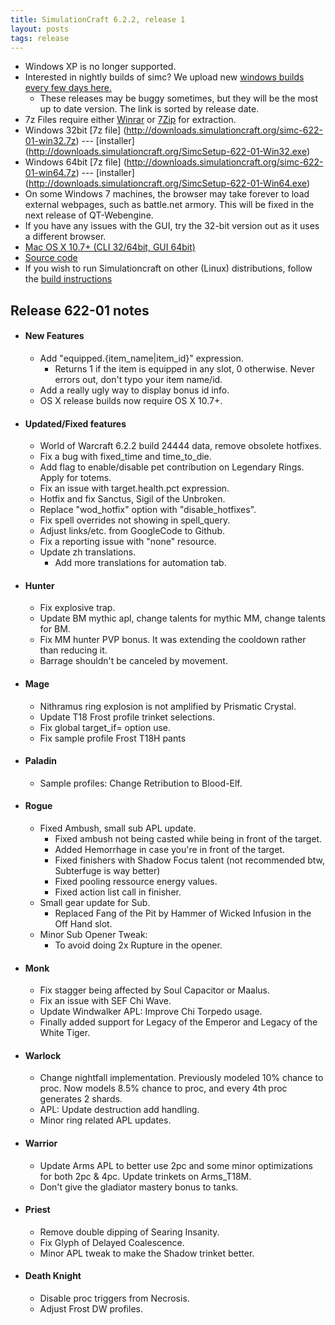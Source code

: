 ```yaml
---
title: SimulationCraft 6.2.2, release 1
layout: posts
tags: release
---
```

* Windows XP is no longer supported.
* Interested in nightly builds of simc? We upload new [windows builds every few days here.](http://downloads.simulationcraft.org/?C=M;O=D)
  * These releases may be buggy sometimes, but they will be the most up to date version. The link is sorted by release date. 
* 7z Files require either [Winrar](http://www.rarlab.com/) or [7Zip](http://www.7-zip.org/) for extraction.
* Windows 32bit [7z file] (http://downloads.simulationcraft.org/simc-622-01-win32.7z) ---  [installer] (http://downloads.simulationcraft.org/SimcSetup-622-01-Win32.exe)
* Windows 64bit [7z file] (http://downloads.simulationcraft.org/simc-622-01-win64.7z) ---  [installer] (http://downloads.simulationcraft.org/SimcSetup-622-01-Win64.exe)
* On some Windows 7 machines, the browser may take forever to load external webpages, such as battle.net armory. This will be fixed in the next release of QT-Webengine.
* If you have any issues with the GUI, try the 32-bit version out as it uses a different browser. 
* [Mac OS X 10.7+ (CLI 32/64bit, GUI 64bit)](http://downloads.simulationcraft.org/simc-622-01-osx-x86.dmg)
* [Source code](http://downloads.simulationcraft.org/simc-622-01-source.zip)
* If you wish to run Simulationcraft on other (Linux) distributions, follow the [build instructions](http://code.google.com/p/simulationcraft/wiki/HowToBuild)

## Release 622-01 notes
* #### New Features
  * Add "equipped.{item_name|item_id}" expression.
    * Returns 1 if the item is equipped in any slot, 0 otherwise. Never errors out, don't typo your item name/id.
  * Add a really ugly way to display bonus id info.
  * OS X release builds now require OS X 10.7+.
* #### Updated/Fixed features
  * World of Warcraft 6.2.2 build 24444 data, remove obsolete hotfixes.
  * Fix a bug with fixed_time and time_to_die.
  * Add flag to enable/disable pet contribution on Legendary Rings. Apply for totems.
  * Fix an issue with target.health.pct expression.
  * Hotfix and fix Sanctus, Sigil of the Unbroken.
  * Replace "wod_hotfix" option with "disable_hotfixes".
  * Fix spell overrides not showing in spell_query.
  * Adjust links/etc. from GoogleCode to Github.
  * Fix a reporting issue with "none" resource.
  * Update zh translations.
    * Add more translations for automation tab.
* #### Hunter
  * Fix explosive trap.
  * Update BM mythic apl, change talents for mythic MM, change talents for BM.
  * Fix MM hunter PVP bonus. It was extending the cooldown rather than reducing it.
  * Barrage shouldn't be canceled by movement.
* #### Mage
  * Nithramus ring explosion is not amplified by Prismatic Crystal.
  * Update T18 Frost profile trinket selections.
  * Fix global target_if= option use.
  * Fix sample profile Frost T18H pants
* #### Paladin
  * Sample profiles: Change Retribution to Blood-Elf.
* #### Rogue
  * Fixed Ambush, small sub APL update.
    * Fixed ambush not being casted while being in front of the target.
    * Added Hemorrhage in case you're in front of the target.
    * Fixed finishers with Shadow Focus talent (not recommended btw, Subterfuge is way better)
    * Fixed pooling ressource energy values.
    * Fixed action list call in finisher.
  * Small gear update for Sub.
    * Replaced Fang of the Pit by Hammer of Wicked Infusion in the Off Hand slot.
  * Minor Sub Opener Tweak:
    * To avoid doing 2x Rupture in the opener.
* #### Monk
  * Fix stagger being affected by Soul Capacitor or Maalus.
  * Fix an issue with SEF Chi Wave.
  * Update Windwalker APL: Improve Chi Torpedo usage.
  * Finally added support for Legacy of the Emperor and Legacy of the White Tiger.
* #### Warlock
  * Change nightfall implementation. Previously modeled 10% chance to proc. Now models 8.5% chance to proc, and every 4th proc generates 2 shards.
  * APL: Update destruction add handling.
  * Minor ring related APL updates.
* #### Warrior
  * Update Arms APL to better use 2pc and some minor optimizations for both 2pc & 4pc. Update trinkets on Arms_T18M.
  * Don't give the gladiator mastery bonus to tanks.
* #### Priest
  * Remove double dipping of Searing Insanity.
  * Fix Glyph of Delayed Coalescence.
  * Minor APL tweak to make the Shadow trinket better.
* #### Death Knight
  * Disable proc triggers from Necrosis.
  * Adjust Frost DW profiles.